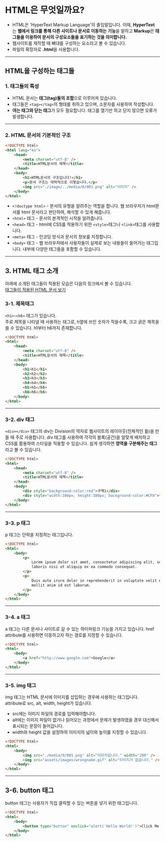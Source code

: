 # HTML은 무엇일까요?

-   HTML은 'HyperText Markup Language'의 줄임말입니다. 이때, **HyperText**는 **웹에서 링크를 통해 다른 사이트나 문서로 이동하는 기능**을 말하고 **Markup**은 **태그들을 이용하여 문서의 구성요소들을 표기하는 것을 의미합니다.**
-   웹사이트를 제작할 때 뼈대를 구성하는 요소라고 볼 수 있습니다.
-   파일의 확장자로 **.html**을 사용합니다.

---

## HTML을 구성하는 태그들

### 1. 태그들의 특성

-   HTML 문서는 **태그(tag)들의 조합**으로 이루어져 있습니다.
-   태그들은 `<tag></tag>`의 형태를 취하고 있으며, 소문자를 사용하여 작성합니다.
-   **여는 태그와 닫는 태그**가 모두 필요합니다. 태그를 열기만 하고 닫지 않으면 오류가 발생합니다.

---

### 2. HTML 문서의 기본적인 구조

```html
<!DOCTYPE html>
<html lang="ko">
    <head>
        <meta charset="utf-8" />
        <title>HTML문서의 제목</title>
    </head>
    <body>
        <h1>HTML문서의 구조입니다!</h1>
        <p>문서 구조는 대략적으로 이렇습니다.</p>
        <img src="./image/../media/0/001.png" alt="이미지" />
    </body>
</html>
```

-   `<!doctype html>` - 문서의 유형을 알려주는 역할을 합니다. 웹 브라우저가 html문서를 html 문서라고 판단하여, 해석할 수 있게 해줍니다.
-   `<html>` 태그 - 문서의 본격적인 시작을 알려줍니다.
-   `<head>` 태그 - html에 CSS를 적용하기 위한 `<style>`태그나 `<link>`태그를 사용합니다.
-   `<meta>` 태그 - 인코딩 방식과 문서의 정보를 지정합니다.
-   `<body>` 태그 - 웹 브라우저에서 사용자들이 실제로 보는 내용들이 들어가는 태그입니다. 내부에 다양한 태그들을 포함할 수 있습니다.

---

## 3. HTML 태그 소개

아래에 소개된 태그들이 적용된 모습은 다음의 링크에서 볼 수 있습니다.   
[태그들이 적용된 HTML 문서 보기](./1.%20HTML-Tag.html)

### 3-1. 제목태그

`<h1>~<h6>` 태그가 있습니다.  
주로 제목을 나타낼 때 사용하는 태그로, h옆에 쓰인 숫자가 작을수록, 크고 굵은 제목을 쓸 수 있습니다. h1부터 h6까지 존재합니다.

```html
<!DOCTYPE html>
<html>
    <head>
        <meta charset="utf-8" />
        <title>HTML문서의 제목</title>
    </head>
    <body>
        <h1>h1</h1>
        <h2>h2</h2>
        <h3>h3</h3>
        <h4>h4</h4>
        <h5>h5</h5>
        <h6>h6</h6>
    </body>
</html>
```
---

### 3-2. div 태그

`<div></div>` 태그의 div는 Division의 약자로 웹사이트의 레이아웃(전체적인 틀)을 만들 때 주로 사용합니다. div 태그를 사용하여 각각의 블록(공간)을 알맞게 배치하고 CSS를 활용하여 스타일을 적용할 수 있습니다. 쉽게 생각하면 **영역을 구분해주는 태그**라고 볼 수 있습니다.

```html
<!DOCTYPE html>
<html>
    <head>
        <meta charset="utf-8" />
        <title>HTML문서의 제목</title>
    </head>
    <body>
        <div style="background-color:red">구역1</div>
        <div style="width:100px; height:100px; background-color:#CF0">구역2</div>
    </body>
</html>
```
---

### 3-3. p 태그

p 태그는 단락을 지정하는 태그입니다.

```html
<!DOCTYPE html>
<html>
    <body>
        <p>
            Lorem ipsum dolor sit amet, consectetur adipiscing elit, sed do eiusmod tempor incididunt ut labore et dolore magna aliqua. Ut enim ad minim veniam, quis nostrud exercitation ullamco
            laboris nisi ut aliquip ex ea commodo consequat.
        </p>
        <p>
            Duis aute irure dolor in reprehenderit in voluptate velit esse cillum dolore eu fugiat nulla pariatur. Excepteur sint occaecat cupidatat non proident, sunt in culpa qui officia deserunt
            mollit anim id est laborum.
        </p>
    </body>
</html>
```
---

### 3-4. a 태그

a 태그는 다른 문서나 사이트로 갈 수 있는 하이퍼링크 기능을 가지고 있습니다. href attribute를 사용하면 이동하고자 하는 경로를 지정할 수 있습니다.

```html
<!DOCTYPE html>
<html>
    <body>
        <a href="http://www.google.com">Google</a>
    </body>
</html>
```
---

### 3-5. img 태그

img 태그는 HTML 문서에 이미지를 삽입하는 경우에 사용하는 태그입니다.  
attribute로 src, alt, width, height가 있습니다.

-   src에는 이미지 파일의 경로를 입력해야합니다.
-   alt에는 이미지 파일이 없거나 읽어오는 과정에서 문제가 발생하였을 경우 대신해서 표시되는 문장이 들어갑니다.
-   width와 height 값을 설정하여 이미지의 넓이와 높이를 지정할 수 있습니다.

```html
<!DOCTYPE html>
<html>
    <body>
        <img src="./media/0/001.png" alt="이미지입니다." width="200" />
        <img src="assets/images/wrongname.gif" alt="이미지가 없습니다." />
    </body>
</html>
```
---

## 3-6. button 태그

button 태그는 사용자가 직접 클릭할 수 있는 버튼을 넣기 위한 태그입니다.

```html
<!DOCTYPE html>
<html>
    <body>
        <button type="button" onclick="alert('Hello World!')">Click Me!</button>
    </body>
</html>
```
